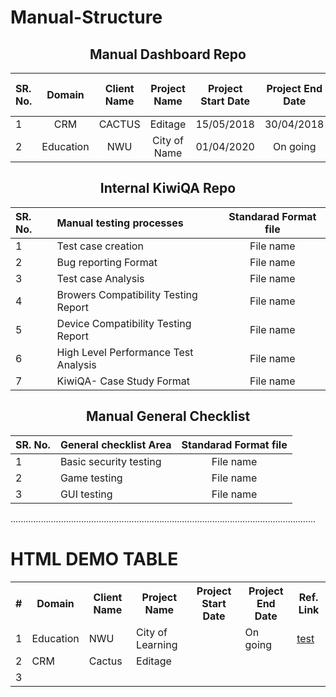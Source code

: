 # Manual-Structure
<div align="center">
<h2>Manual Dashboard Repo</h2> 
<p align="center"> 
  
| SR. No. | Domain        | Client Name  |  Project Name | Project Start Date | Project End Date |  Ref. folder link        |
| :-------| :-----------: | :----------: | :-----------: | :-----------------:| :---------------:| :----------------:       |
|  1      | CRM           | CACTUS       |  Editage      | 15/05/2018         | 30/04/2018       |[Editage](https://github.com/Dhairyashukla/Manual-Dashboard-Repo./tree/master/Editage)|
| 2       | Education     | NWU          |  City of Name | 01/04/2020         | On going         |  NWU                     |

</p>
<h2>Internal KiwiQA Repo</h2> 
<p align="center">
  
| SR. No. | Manual testing processes             | Standarad Format file  | 
| :-------| :----------------------------------- | :--------------------: |
| 1       | Test case creation                   | File name              | 
| 2       | Bug reporting Format                 | File name              |
| 3       | Test case Analysis                   | File name              | 
| 4       | Browers Compatibility Testing Report | File name              | 
| 5       | Device Compatibility Testing Report  | File name              | 
| 6       | High Level Performance Test Analysis | File name              |
| 7       | KiwiQA- Case Study Format            | File name              | 

</p>
<h2>Manual General Checklist</h2> 
<p align="center"> 
  
| SR. No. | General checklist Area               | Standarad Format file  | 
| :-------| :----------------------------------- | :--------------------: |
| 1       | Basic security testing               | File name              | 
| 2       | Game testing                         | File name              |
| 3       | GUI testing                          | File name              | 

</p>
</div> 

.........................................................................................................................

# HTML DEMO TABLE

<table class="tg">
  <tr>
    <th class="tg-0lax">#</th>
    <th class="tg-0lax">Domain</th>
    <th class="tg-0lax">Client Name</th>
    <th class="tg-0lax">Project Name</th>
    <th class="tg-0lax">Project Start Date</th>
    <th class="tg-0lax">Project End Date</th>
    <th class="tg-0lax">Ref. Link</th>
  </tr>
  <tr >
    <td class="tg-0lax">1</td>
    <td class="tg-0lax">Education</td>
    <td class="tg-0lax">NWU</td>
    <td class="tg-0lax">City of Learning</td>
    <td class="tg-0lax"></td>
    <td class="tg-0lax">On going</td>
    <td class="tg-0lax"> <a href="http://www.m-w.com/dictionary/" target="_blank">test</td>
  </tr>
  <tr>
    <td class="tg-0lax">2</td>
    <td class="tg-0lax">CRM</td>
    <td class="tg-0lax">Cactus</td>
    <td class="tg-0lax">Editage</td>
    <td class="tg-0lax"></td>
    <td class="tg-0lax"></td>
    <td class="tg-0lax"></td>
  </tr>
  <tr>
    <td class="tg-0lax">3</td>
    <td class="tg-0lax"></td>
    <td class="tg-0lax"></td>
    <td class="tg-0lax"></td>
    <td class="tg-0lax"></td>
    <td class="tg-0lax"></td>
    <td class="tg-0lax"></td>
  </tr>
</table>
